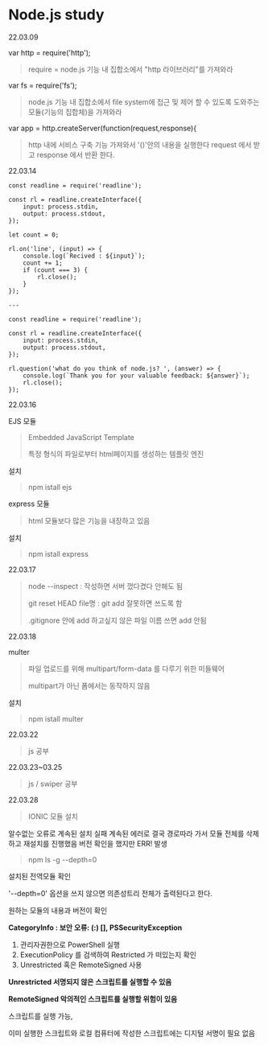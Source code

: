 # Node.js study

22.03.09

var http = require('http');
> require = node.js 기능 내 집합소에서 "http 라이브러리"를 가져와라

var fs = require('fs');
> node.js 기능 내 집합소에서 file system에 접근 및 제어 할 수 있도록 도와주는 모듈(기능의 집합체)을 가져와라

var app = http.createServer(function(request,response){
> http 내에 서비스 구축 기능 가져와서 '()'안의 내용을 실행한다
> request 에서 받고 response 에서 반환 한다.


22.03.14 
```
const readline = require('readline');

const rl = readline.createInterface({
    input: process.stdin,
    output: process.stdout,
});

let count = 0;

rl.on('line', (input) => {
    console.log(`Recived : ${input}`);
    count += 1;
    if (count === 3) {
        rl.close();
    }
});

---

const readline = require('readline');

const rl = readline.createInterface({
    input: process.stdin,
    output: process.stdout,
});

rl.question('what do you think of node.js? ', (answer) => {
    console.log(`Thank you for your valuable feedback: ${answer}`);
    rl.close();
});
```
22.03.16

EJS 모듈
> Embedded JavaScript Template
> 
> 특정 형식의 파일로부터 html페이지를 생성하는 템플릿 엔진

설치 
> npm istall ejs

express 모듈
> html 모듈보다 많은 기능을 내장하고 있음

설치
> npm istall express

22.03.17
>node --inspect : 작성하면 서버 껐다켰다 안해도 됨
>
>git reset HEAD file명 : git add 잘못하면 쓰도록 함
>
>.gitignore 안에 add 하고싶지 않은 파일 이름 쓰면 add 안됨


22.03.18

multer 
> 파일 업로드를 위해 multipart/form-data 를 다루기 위한 미들웨어
> 
> multipart가 아닌 폼에서는 동작하지 않음

설치 
> npm istall multer   

22.03.22 

> js 공부

22.03.23~03.25

> js / swiper 공부

22.03.28
>IONIC 모듈 설치

알수없는 오류로 계속된 설치 실패
계속된 에러로 결국 경로따라 가서 모듈 전체를 삭제하고 재설치를 진행했음
버전 확인을 했지만 ERR! 발생

>npm ls -g --depth=0

설치된 전역모듈 확인

'--depth=0' 옵션을 쓰지 않으면 의존성트리 전체가 출력된다고 한다.

원하는 모듈의 내용과 버전이 확인

**CategoryInfo          : 보안 오류: (:) [], PSSecurityException**

1. 관리자권한으로 PowerShell 실행
2. ExecutionPolicy 를 검색하여 Restricted 가 떠있는지 확인
3. Unrestricted 혹은 RemoteSigned 사용

**Unrestricted 서명되지 않은 스크립트를 실행할 수 있음**

**RemoteSigned 악의적인 스크립트를 실행할 위험이 있음**


스크립트를 실행 가능,

이미 실행한 스크립트와 로컬 컴퓨터에 작성한 스크립트에는 디지털 서명이 필요 없음








